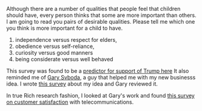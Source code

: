 Although there are a number of qualities that people feel that children should have, every person thinks that
some are more important than others. I am going to read you pairs of desirable qualities. Please tell me which
one you think is more important for a child to have.

1. independence versus respect for elders, 
2. obedience versus self-reliance, 
3. curiosity versus good manners
4. being considerate versus well behaved

This survey was found to be a [predictor for support of Trump here](http://www.vox.com/2016/3/1/11127424/trump-authoritarianism) It also reminded me of [Gary Svboda](http://adventusresearch.com/), a guy that helped me with my new businesss idea. I wrote [this survey](https://rhildred.github.io/courses/COMP-CO858/ExerbusSurvey+-+GS+Comments+-+Feb+9+11.docx) about my idea and Gary reviewed it.

In true Rich research fashion, I looked at Gary's work and found [this survey on customer satisfaction](https://rhildred.github.io/courses/COMP-CO858/satisfaction%20and%20mobile%20bahrtien.pdf
) with telecommunications.
